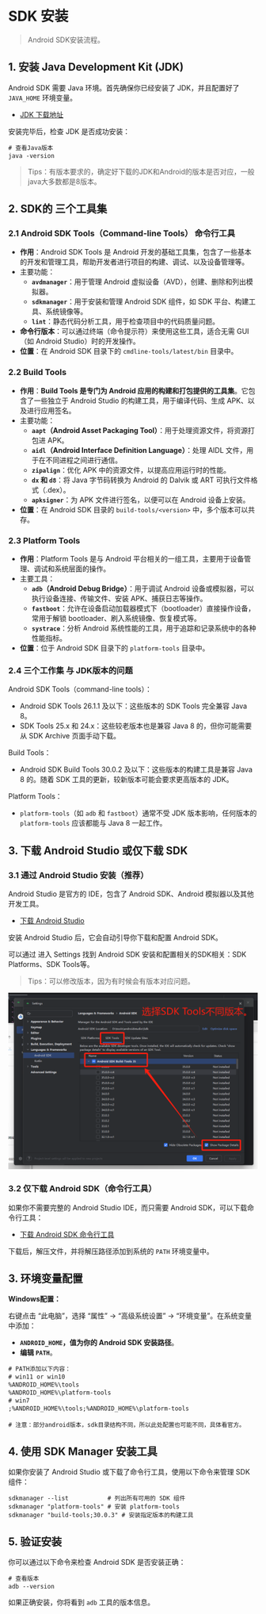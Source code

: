 # SDK 安装

> Android SDK安装流程。

## 1. **安装 Java Development Kit (JDK)**

Android SDK 需要 Java 环境。首先确保你已经安装了 JDK，并且配置好了 `JAVA_HOME` 环境变量。

- [JDK 下载地址](https://www.oracle.com/java/technologies/javase-downloads.html)

安装完毕后，检查 JDK 是否成功安装：

```shell
# 查看Java版本
java -version
```

> Tips：有版本要求的，确定好下载的JDK和Android的版本是否对应，一般java大多数都是8版本。



## 2. SDK的 三个工具集

### 2.1 **Android SDK Tools**（Command-line Tools） 命令行工具

- **作用**：Android SDK Tools 是 Android 开发的基础工具集，包含了一些基本的开发和管理工具，帮助开发者进行项目的构建、调试、以及设备管理等。
- 主要功能：
  - **`avdmanager`**：用于管理 Android 虚拟设备（AVD），创建、删除和列出模拟器。
  - **`sdkmanager`**：用于安装和管理 Android SDK 组件，如 SDK 平台、构建工具、系统镜像等。
  - **`lint`**：静态代码分析工具，用于检查项目中的代码质量问题。
- **命令行版本**：可以通过终端（命令提示符）来使用这些工具，适合无需 GUI（如 Android Studio）时的开发操作。
- **位置**：在 Android SDK 目录下的 `cmdline-tools/latest/bin` 目录中。

### 2.2 **Build Tools**

- **作用**：**Build Tools 是专门为 Android 应用的构建和打包提供的工具集**。它包含了一些独立于 Android Studio 的构建工具，用于编译代码、生成 APK、以及进行应用签名。
- 主要功能：
  - **`aapt`（Android Asset Packaging Tool）**：用于处理资源文件，将资源打包进 APK。
  - **`aidl`（Android Interface Definition Language）**：处理 AIDL 文件，用于在不同进程之间进行通信。
  - **`zipalign`**：优化 APK 中的资源文件，以提高应用运行时的性能。
  - **`dx` 和 `d8`**：将 Java 字节码转换为 Android 的 Dalvik 或 ART 可执行文件格式（.dex）。
  - **`apksigner`**：为 APK 文件进行签名，以便可以在 Android 设备上安装。
- **位置**：在 Android SDK 目录的 `build-tools/<version>` 中，多个版本可以共存。

### 2.3 Platform Tools 

- **作用**：Platform Tools 是与 Android 平台相关的一组工具，主要用于设备管理、调试和系统层面的操作。
- 主要工具：
  - **`adb`（Android Debug Bridge）**：用于调试 Android 设备或模拟器，可以执行设备连接、传输文件、安装 APK、捕获日志等操作。
  - **`fastboot`**：允许在设备启动加载器模式下（bootloader）直接操作设备，常用于解锁 bootloader、刷入系统镜像、恢复模式等。
  - **`systrace`**：分析 Android 系统性能的工具，用于追踪和记录系统中的各种性能指标。
- **位置**：位于 Android SDK 目录下的 `platform-tools` 目录中。

### 2.4 三个工作集 与 JDK版本的问题

Android SDK Tools（command-line tools）：

- Android SDK Tools 26.1.1 及以下：这些版本的 SDK Tools 完全兼容 Java 8。
- SDK Tools 25.x 和 24.x：这些较老版本也是兼容 Java 8 的，但你可能需要从 SDK Archive 页面手动下载。

Build Tools：

- Android SDK Build Tools 30.0.2 及以下：这些版本的构建工具是兼容 Java 8 的。随着 SDK 工具的更新，较新版本可能会要求更高版本的 JDK。

 Platform Tools：

- `platform-tools`（如 `adb` 和 `fastboot`）通常不受 JDK 版本影响，任何版本的 `platform-tools` 应该都能与 Java 8 一起工作。



## 3. **下载 Android Studio 或仅下载 SDK**

### 3.1 通过 Android Studio 安装（推荐）

Android Studio 是官方的 IDE，包含了 Android SDK、Android 模拟器以及其他开发工具。

- [下载 Android Studio](https://developer.android.com/studio)

安装 Android Studio 后，它会自动引导你下载和配置 Android SDK。

可以通过 进入 Settings 找到 Android SDK 安装和配置相关的SDK相关：SDK Platforms、SDK Tools等。

> Tips：可以修改版本，因为有时候会有版本对应问题。

![image-20240905105514924](https://raw.githubusercontent.com/xupengboo/xupengboo-picture/main/img/image-20240905105514924.png)



### 3.2 仅下载 Android SDK（命令行工具）

如果你不需要完整的 Android Studio IDE，而只需要 Android SDK，可以下载命令行工具：

- [下载 Android SDK 命令行工具](https://developer.android.com/studio#downloads)

下载后，解压文件，并将解压路径添加到系统的 `PATH` 环境变量中。



## 3. 环境变量配置

**Windows配置：**

右键点击 “此电脑”，选择 “属性” -> “高级系统设置” -> “环境变量”。在系统变量中添加：

- **`ANDROID_HOME`，值为你的 Android SDK 安装路径**。
- **编辑 `PATH`**。

```shell
# PATH添加以下内容：
# win11 or win10
%ANDROID_HOME%\tools
%ANDROID_HOME%\platform-tools
# win7
;%ANDROID_HOME%\tools;%ANDROID_HOME%\platform-tools

# 注意：部分android版本，sdk目录结构不同，所以此处配置也可能不同，具体看官方。
```



## 4. **使用 SDK Manager 安装工具**

如果你安装了 Android Studio 或下载了命令行工具，使用以下命令来管理 SDK 组件：

```shell
sdkmanager --list           # 列出所有可用的 SDK 组件
sdkmanager "platform-tools" # 安装 platform-tools
sdkmanager "build-tools;30.0.3" # 安装指定版本的构建工具
```



## 5. **验证安装**

你可以通过以下命令来检查 Android SDK 是否安装正确：

```shell
# 查看版本
adb --version
```

如果正确安装，你将看到 `adb` 工具的版本信息。